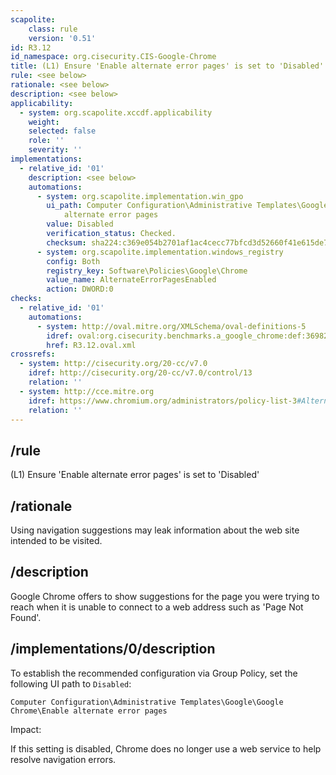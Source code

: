 ```yaml
---
scapolite:
    class: rule
    version: '0.51'
id: R3.12
id_namespace: org.cisecurity.CIS-Google-Chrome
title: (L1) Ensure 'Enable alternate error pages' is set to 'Disabled'
rule: <see below>
rationale: <see below>
description: <see below>
applicability:
  - system: org.scapolite.xccdf.applicability
    weight:
    selected: false
    role: ''
    severity: ''
implementations:
  - relative_id: '01'
    description: <see below>
    automations:
      - system: org.scapolite.implementation.win_gpo
        ui_path: Computer Configuration\Administrative Templates\Google\Google Chrome\Enable
            alternate error pages
        value: Disabled
        verification_status: Checked.
        checksum: sha224:c369e054b2701af1ac4cecc77bfcd3d52660f41e615de7c2e66501f6
      - system: org.scapolite.implementation.windows_registry
        config: Both
        registry_key: Software\Policies\Google\Chrome
        value_name: AlternateErrorPagesEnabled
        action: DWORD:0
checks:
  - relative_id: '01'
    automations:
      - system: http://oval.mitre.org/XMLSchema/oval-definitions-5
        idref: oval:org.cisecurity.benchmarks.a_google_chrome:def:36982800
        href: R3.12.oval.xml
crossrefs:
  - system: http://cisecurity.org/20-cc/v7.0
    idref: http://cisecurity.org/20-cc/v7.0/control/13
    relation: ''
  - system: http://cce.mitre.org
    idref: https://www.chromium.org/administrators/policy-list-3#AlternateErrorPagesEnabled
    relation: ''
---
```



## /rule

(L1) Ensure 'Enable alternate error pages' is set to 'Disabled'

## /rationale

Using navigation suggestions may leak information about the web site
intended to be visited.

## /description

Google Chrome offers to show suggestions for the page you were trying to
reach when it is unable to connect to a web address such as 'Page Not
Found'.

## /implementations/0/description

To establish the recommended configuration via Group Policy, set the
following UI path to `Disabled`:

`Computer Configuration\Administrative Templates\Google\Google Chrome\Enable alternate error pages`

Impact:

If this setting is disabled, Chrome does no longer use a web service to
help resolve navigation errors.
